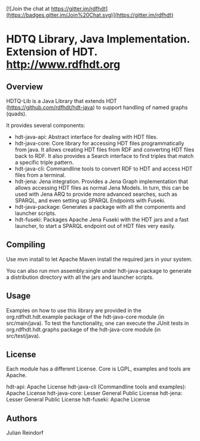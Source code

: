 [![Join the chat at https://gitter.im/rdfhdt](https://badges.gitter.im/Join%20Chat.svg)](https://gitter.im/rdfhdt)

# HDTQ Library, Java Implementation. Extension of HDT. http://www.rdfhdt.org

## Overview

HDTQ-Lib is a Java Library that extends HDT (https://github.com/rdfhdt/hdt-java) to support handling of named graphs (quads).

It provides several components:
- hdt-java-api: Abstract interface for dealing with HDT files.
- hdt-java-core: Core library for accessing HDT files programmatically from java. It allows creating HDT files from RDF and converting HDT files back to RDF. It also provides a Search interface to find triples that match a specific triple pattern.
- hdt-java-cli: Commandline tools to convert RDF to HDT and access HDT files from a terminal.
- hdt-jena: Jena integration. Provides a Jena Graph implementation that allows accessing HDT files as normal Jena Models. In turn, this can be used with Jena ARQ to provide more advanced searches, such as SPARQL, and even setting up SPARQL Endpoints with Fuseki.
- hdt-java-package: Generates a package with all the components and launcher scripts.
- hdt-fuseki: Packages Apache Jena Fuseki with the HDT jars and a fast launcher, to start a SPARQL endpoint out of HDT files very easily.


## Compiling

Use mvn install to let Apache Maven install the required jars in your system.

You can also run mvn assembly:single under hdt-java-package to generate a distribution directory with all the jars and launcher scripts.


## Usage

Examples on how to use this library are provided in the org.rdfhdt.hdt.example package of the hdt-java-core module (in src/main/java).
To test the functionality, one can execute the JUnit tests in org.rdfhdt.hdt.graphs package of the hdt-java-core module (in src/test/java).


## License

Each module has a different License. Core is LGPL, examples and tools are Apache.

hdt-api: Apache License
hdt-java-cli (Commandline tools and examples): Apache License
hdt-java-core: Lesser General Public License
hdt-jena: Lesser General Public License
hdt-fuseki: Apache License


## Authors

Julian Reindorf

